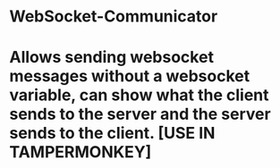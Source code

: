 # WebSocket-Communicator
# Allows sending websocket messages without a websocket variable, can show what the client sends to the server and the server sends to the client. [USE IN TAMPERMONKEY]